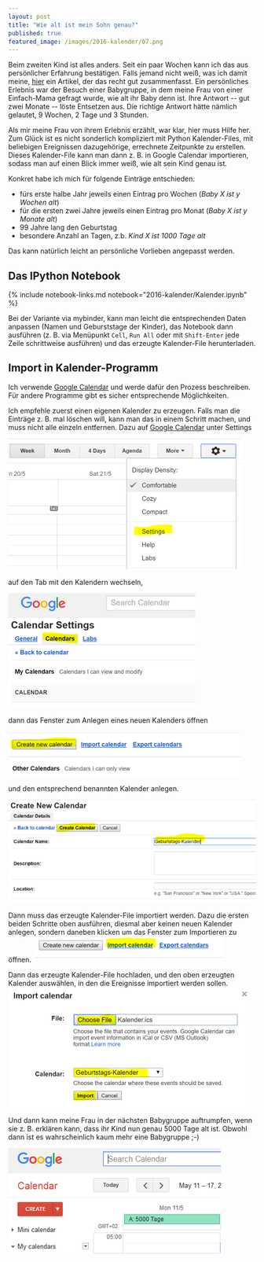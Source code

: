 ```yaml
---
layout: post
title: "Wie alt ist mein Sohn genau?"
published: true
featured_image: /images/2016-kalender/07.png
---
```

Beim zweiten Kind ist alles anders. Seit ein paar Wochen kann ich das aus persönlicher Erfahrung bestätigen. Falls jemand nicht weiß, was ich damit meine,   [hier](http://www.huffingtonpost.de/sylvia-sima/zweites-kind-unterschied_b_9561886.html) ein Artikel, der das recht gut zusammenfasst. Ein persönliches Erlebnis war der Besuch einer Babygruppe, in dem meine Frau von einer Einfach-Mama gefragt wurde, wie alt ihr Baby denn ist. Ihre Antwort -- gut zwei Monate -- löste Entsetzen aus. Die richtige Antwort hätte nämlich gelautet, 9 Wochen, 2 Tage und 3 Stunden.

Als mir meine Frau von ihrem Erlebnis erzählt, war klar, hier muss Hilfe her. Zum Glück ist es nicht sonderlich kompliziert mit Python Kalender-Files, mit beliebigen Ereignissen dazugehörige, errechnete Zeitpunkte zu erstellen. Dieses Kalender-File kann man dann z. B. in Google Calendar importieren, sodass man auf einen Blick immer weiß, wie alt sein Kind genau ist.

Konkret habe ich mich für folgende Einträge entschieden:

- fürs erste halbe Jahr jeweils einen Eintrag pro Wochen (*Baby X ist y Wochen alt*)
- für die ersten zwei Jahre jeweils einen Eintrag pro Monat (*Baby X ist y Monate alt*)
- 99 Jahre lang den Geburtstag
- besondere Anzahl an Tagen, z.b. *Kind X ist 1000 Tage alt*

Das kann natürlich leicht an persönliche Vorlieben angepasst werden.

## Das IPython Notebook

{% include notebook-links.md notebook="2016-kalender/Kalender.ipynb" %}

Bei der Variante via mybinder, kann man leicht die entsprechenden Daten anpassen (Namen und Geburststage der Kinder), das Notebook dann ausführen (z. B. via Menüpunkt `Cell`, `Run All` oder mit `Shift-Enter` jede Zeile schrittweise ausführen) und das erzeugte Kalender-File herunterladen.

## Import in Kalender-Programm

Ich verwende [Google Calendar](https://calender.google.com) und werde dafür den Prozess beschreiben. Für andere Programme gibt es sicher entsprechende Möglichkeiten.

Ich empfehle zuerst einen eigenen Kalender zu erzeugen. Falls man die Einträge z. B. mal löschen will, kann man das in einem Schritt machen, und muss nicht alle einzeln entfernen. Dazu auf [Google Calendar](https://calender.google.com) unter Settings

![Schritt 1](/images/2016-kalender/01.png)

auf den Tab mit den Kalendern wechseln,

![Schritt 2](/images/2016-kalender/02.png)

dann das Fenster zum Anlegen eines neuen Kalenders öffnen

![Schritt 3](/images/2016-kalender/03.png)

und den entsprechend benannten Kalender anlegen.

![Schritt 4](/images/2016-kalender/04.png)

Dann muss das erzeugte Kalender-File importiert werden. Dazu die ersten beiden Schritte oben ausführen, diesmal aber keinen neuen Kalender anlegen, sondern daneben klicken um das Fenster zum Importieren zu öffnen.
![Schritt 5](/images/2016-kalender/05.png)

Dann das erzeugte Kalender-File hochladen, und den oben erzeugten Kalender auswählen, in den die Ereignisse importiert werden sollen.
![Schritt 6](/images/2016-kalender/06.png)

Und dann kann meine Frau in der nächsten Babygruppe auftrumpfen, wenn sie z. B. erklären kann, dass ihr Kind nun genau 5000 Tage alt ist. Obwohl dann ist es wahrscheinlich kaum mehr eine Babygruppe ;-)

![Schritt 7](/images/2016-kalender/07.png)
